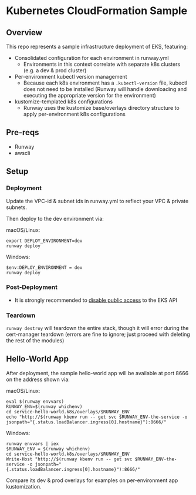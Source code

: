# Kubernetes CloudFormation Sample

## Overview

This repo represents a sample infrastructure deployment of EKS, featuring:

* Consolidated configuration for each environment in runway.yml
  * Environments in this context correlate with separate k8s clusters (e.g. a dev & prod cluster)
* Per-environment kubectl version management
  * Because each k8s environment has a `.kubectl-version` file, kubectl does not need to be installed (Runway will handle downloading and executing the appropriate version for the environment)
* kustomize-templated k8s configurations
  * Runway uses the kustomize base/overlays directory structure to apply per-environment k8s configurations

## Pre-reqs

* Runway
* awscli

## Setup

### Deployment

Update the VPC-id & subnet ids in runway.yml to reflect your VPC & private subnets.

Then deploy to the dev environment via:

macOS/Linux:

```
export DEPLOY_ENVIRONMENT=dev
runway deploy
```

Windows:

```
$env:DEPLOY_ENVIRONMENT = dev
runway deploy
```

### Post-Deployment

* It is strongly recommended to [disable public access](https://docs.aws.amazon.com/eks/latest/userguide/cluster-endpoint.html#modify-endpoint-access) to the EKS API

### Teardown

`runway destroy` will teardown the entire stack, though it will error during the cert-manager teardown (errors are fine to ignore; just proceed with deleting the rest of the modules)

## Hello-World App

After deployment, the sample hello-world app will be available at port 8666 on the address shown via:

macOS/Linux:

```
eval $(runway envvars)
RUNWAY_ENV=$(runway whichenv)
cd service-hello-world.k8s/overlays/$RUNWAY_ENV
echo "http://$(runway kbenv run -- get svc $RUNWAY_ENV-the-service -o jsonpath="{.status.loadBalancer.ingress[0].hostname}"):8666/"
```

Windows:

```
runway envvars | iex
$RUNWAY_ENV = $(runway whichenv)
cd service-hello-world.k8s/overlays/$RUNWAY_ENV
Write-Host "http://$(runway kbenv run -- get svc $RUNWAY_ENV-the-service -o jsonpath="{.status.loadBalancer.ingress[0].hostname}"):8666/"
```

Compare its dev & prod overlays for examples on per-environment app kustomization.
